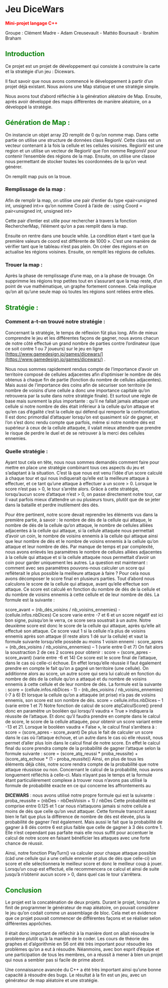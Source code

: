 # Jeu DiceWars

__**<span style="color:red">Mini-projet langage C++</span>**__

Groupe : Clément Madre - Adam Creusevault - Mattéo Boursault - Ibrahim Braham

## <span style="color:green">Introduction</span>

Ce projet est un projet de développement qui consiste à construire la carte et la stratégie d’un jeu : Dicewars.

Il faut savoir que nous avons commencé le développement à partir d’un projet déjà existant. Nous avions une Map statique et une stratégie simple.

Nous avons tout d’abord réfléchie à la génération aléatoire de Map. Ensuite, après avoir développé des maps différentes de manière aléatoire, on a développé la stratégie.

## <span style="color:green">Génération de Map :</span>
On instancie un objet array 2D remplit de 0 qu’on nomme map.  Dans cette partie on utilise une structure de données class RegionV. Cette class est un vecteur contenant à la fois la cellule et les cellules voisines. RegionV est une region et un utilise un vecteur de RegionV que l’on nomme RegionsV pour contenir l’ensemble des régions de la map.
Ensuite, on utilise une classe nous permettant de stocker toutes les coordonnées de la qu’on veut générer. 

On remplit map puis on la troue. 

### __Remplissage de la map :__

Afin de remplir la map, on utilise une pair d’entier du type «pair<unsigned int, unsigned int>» qu’on nomme Coord à l’aide de :
using Coord = pair<unsigned int, unsigned int>

Cette pair d’entier est utile pour rechercher à travers la fonction RechercherMap, l’élément qu’on a pas remplit dans la map.

Ensuite on rentre dans une boucle while. La condition étant « tant que la première valeurs de coord est différente de 1000 ». C’est une manière de vérifier tant que le tableau n’est pas plein. On créer des régions et on actualise les régions voisines. Ensuite, on remplit les régions de cellules.

### __Trouer la map :__

Après la phase de remplissage d’une map, on a la phase de trouage. On supprimme les régions trop petites tout en s’assurant que la map reste, d’un point de vue mathématique, un graphe fortement connexe. Cela implique qu’on ait qu’une seule map où toutes les régions sont reliées entre elles.

## <span style="color:green">Stratégie :</span>
### __Comment a-t-on trouvé notre stratégie :__

Concernant la stratégie, le temps de réflexion fût plus long. Afin de mieux comprendre le jeu et les différentes façons de gagner, nous avons chacun de notre côté effectué un grand nombre de parties contre l’ordinateur (que ce soit contre 1 ou 7 joueurs) sur le jeu en ligne [https://www.gamedesign.jp/games/dicewars/](https://www.gamedesign.jp/games/dicewars/) .

Nous nous sommes rapidement rendus compte de l’importance d’avoir un territoire composé de cellules adjacentes afin d’optimiser le nombre de dés obtenus à chaque fin de partie (fonction du nombre de cellules adjacentes). Mais aussi de l’importance des coins afin de sécuriser son territoire (le nombre de voisins d’une cellule a donc une importance capitale qu’on retrouvera par la suite dans notre stratégie finale). 
Et surtout une règle de base mais surement la plus importante : qu’il ne fallait jamais attaquer une cellule si notre nombre de dès était inférieur à la cellule qu’on attaque et qu’en cas d’égalité c’est la cellule qui défend qui remporte la confrontation. Il est donc primordial d’attaquer lorsqu’on est quasiment sûr de gagner, et l’on s’est donc rendu compte que parfois, même si notre nombre dés est supérieur à ceux de la cellule attaquée, il valait mieux attendre que prendre le risque de perdre le duel et de se retrouver à la merci des cellules ennemies.

### __Quelle stratégie :__
Ayant tout cela en tête, nous nous sommes demandés comment faire pour mettre en place une stratégie combinant tous ces aspects du jeu et s’adaptant à la situation. C’est là que nous est venu l’idée d’un score calculé à chaque tour et qui nous indiquerait qu’elle est la meilleure attaque à effectuer, et ce tant qu’une attaque à effectuer a un score > 0. Lorsque le score n’est pas > 0, le tour s’arrête alors. Grâce à cette stratégie, lorsqu’aucun score d’attaque n’est > 0, on passe directement notre tour, car il vaut parfois mieux d’attendre un ou plusieurs tours, plutôt que de se jeter dans la bataille et perdre inutilement des dès. 

Pour être pertinent, notre score devait reprendre les éléments vus dans la première partie, à savoir : le nombre de dés de la cellule qui attaque, le nombre de dés de la cellule qu’on attaque, le nombre de cellules alliées adjacentes à la cellule qui attaque, si la cellule attaquée nous permettait d’avoir un coin, le nombre de voisins ennemis à la cellule qui attaque ainsi que leur nombre de dés et le nombre de voisins ennemis à la cellule qu’on attaque et leur nombre de dés. Par manque de temps et par complexité, nous avons enlevés les paramètres le nombre de cellules alliées adjacentes à la cellule qui attaque et si la cellule attaquée nous permettait d’avoir un coin pour garder uniquement les autres.
La question est maintenant : comment avec ses paramètres pouvons-nous calculer un score qui reflèterait le plus possible la meilleure attaque à faire ? Pour cela nous avons décomposer le score final en plusieurs parties. 
Tout d’abord nous calculons le score de la cellule qui attaque, avant qu’elle effectue son attaque. Ce score est calculé en fonction du nombre de dés de la cellule et du nombre de voisins ennemis à cette cellule et de leur nombre de dés. La formule est la suivante :

score_avant = (nb_dés_voisins / nb_voisins_ennemies) - (cellule.infos.nbDices)
Ce score varie entre -7 et 6 et un score négatif est ici bon signe, puisqu’on le verra, ce score sera soustrait à un autre.
Notre deuxième score est donc le score de la cellule qui attaque, après qu’elle ait effectué son attaque. Ce score vaut 1 si la cellule n’a plus de voisins ennemis après son attaque (il reste alors 1 dé sur la cellule) et vaut la formule suivante lorsqu’elle possède au moins 1 voisin ennemi : 
score_apres = (nb_des_voisins / nb_voisins_ennemies) – 1 (varie entre 0 et 7)
On fait alors la soustraction 2 de ces 2 scores pour obtenir : 
score = (score_apres - score_avant) (varie entre -6 et 14) 
Ce score est le score final de l’attaque, dans le cas où celle-ci échoue. En effet lorsqu’elle réussie il faut également prendre en compte le fait qu’on a gagné un territoire (une cellule). On additionne alors au score, un autre score qui sera lui calculé en fonction du nombre de dés de la cellule qu’on a attaqué et du nombre de voisins ennemis à cette cellule et de leur nombre de dés. La formule est la suivante :
score = (cellule.infos.nbDices - 1) - (nb_des_voisins / nb_voisins_ennemies)(-7 à 6)
Et lorsque la cellule qu’on a attaquée (et prise) n’a pas de voisins ennemis, son score est son nombre de dés. 
score = cellule.infos.nbDices – 1 (varie entre 1 et 7)
Notre fonction de calcul de score  atqCalculScore() prend donc en paramètre un booléen qui lorsqu’il vaudra « True » indiquera la réussite de l’attaque. Et donc qu’il faudra prendre en compte dans le calcul de score, le score de la cellule attaquée, pour obtenir un score variant entre -13 et 21. Lorsque le booléen vaudra « False », le calcul final s’arrêtera à : 
score = (score_apres - score_avant) 
De plus le fait de calculer un score dans le cas où l’attaque échoue, et un autre dans le cas où elle réussit, nous permet d’aller plus loin dans le calcul final de notre score. En effet le calcul final du score prendra compte de la probabilité de gagner l’attaque selon la formule suivante :
score = (score_atq_reussi * proba_reussite) + (score_atq_echoue * (1 - proba_reussite))
Ainsi, en plus de tous les éléments déjà cités, notre score rendra compte de la probabilité que notre attaque réussisse ou non.
Concernant le calcul de la probabilité, nous avons longuement réfléchis à celle-ci. Mais n’ayant pas le temps et la formule étant particulièrement complexe à trouver nous n’avons pas utilisé la formule de probabilité exacte en ce qui concerne les affrontements au

**DICEWARS** : nous avons utilisé notre propre formule qui est la suivante : 
proba_reussite  = (nbDes - nbDesVoisin + 1) / nbDes
Cette probabilité est comprise entre 0.125 et 1 car nous n’attaquons jamais si notre cellule a moins de dés que celle qu’on veut attaquer. Cette formule transcrit assez bien le fait que plus la différence de nombre de dés est élevée, plus la probabilité de gagner l’est également. Mais aussi le fait que la probabilité de gagner à 8 dés contre 6 est plus faible que celle de gagner à 3 dés contre 1. Elle n’est cependant pas parfaite mais elle nous suffit pour accentuer le calcul de notre score en faisant bénéficier les attaques avec une forte chance de réussir.  

Ainsi, notre fonction  PlayTurn() va calculer pour chaque attaque possible (càd une cellule qui a une cellule ennemie et plus de dés que celle-ci) un score et elle sélectionnera le meilleur score et donc le meilleur coup à jouer. Lorsqu’un coup est effectué, elle recommencera ce calcul et ainsi de suite jusqu’à n’obtenir aucun score > 0, dans quel cas le tour s’arrêtera.

## <span style="color:green">Conclusion</span>

Le projet est la concaténation de deux projets. Durant le projet, lorsqu’on a finit de programmer le générateur de map aléatoire, on pouvait considérer le jeu qu’on codait comme un assemblage de bloc. Cela met en évidence que ce projet pouvait commencer de différentes façons et se réaliser selon différentes apprôches. 

Il était donc important de réfléchir à la manière dont on allait résoudre le problème plutôt qu’à la manière de le coder. Les cours de théorie des graphes et d’algorithmie en S6 ont été très important pour résoudre les problèmes qu’on a eut à résoudre. Néanmoins, avec bon esprit d’équipe et une participation de tous les membres, on a réussit à mener à bien un projet qui nous a sembler pas si facile de prime abord.

Une connaissance avancée du C++ a été très important ainsi qu’une bonne capacité à résoudre des bugs. Le résultat à la fin est un jeu, avec un générateur de map aléatoire et une stratégie.  